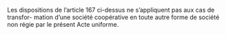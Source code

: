 Les dispositions de l’article 167 ci-dessus ne s’appliquent pas aux cas de transfor- mation d’une société coopérative en toute autre forme de société non régie par le présent Acte uniforme.